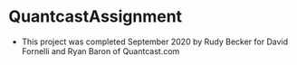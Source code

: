 # QuantcastAssignment
- This project was completed September 2020 by Rudy Becker for David Fornelli and Ryan Baron of Quantcast.com